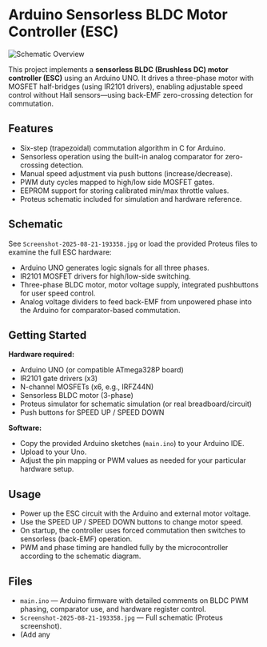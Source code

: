 # Arduino Sensorless BLDC Motor Controller (ESC)

![Schematic Overview](./Screenshot-2025-08-21-193358.jpg)

This project implements a **sensorless BLDC (Brushless DC) motor controller (ESC)** using an Arduino UNO. It drives a three-phase motor with MOSFET half-bridges (using IR2101 drivers), enabling adjustable speed control without Hall sensors—using back-EMF zero-crossing detection for commutation.

## Features

- Six-step (trapezoidal) commutation algorithm in C for Arduino.
- Sensorless operation using the built-in analog comparator for zero-crossing detection.
- Manual speed adjustment via push buttons (increase/decrease).
- PWM duty cycles mapped to high/low side MOSFET gates.
- EEPROM support for storing calibrated min/max throttle values.
- Proteus schematic included for simulation and hardware reference.

## Schematic

See `Screenshot-2025-08-21-193358.jpg` or load the provided Proteus files to examine the full ESC hardware:  
- Arduino UNO generates logic signals for all three phases.
- IR2101 MOSFET drivers for high/low-side switching.
- Three-phase BLDC motor, motor voltage supply, integrated pushbuttons for user speed control.
- Analog voltage dividers to feed back-EMF from unpowered phase into the Arduino for comparator-based commutation.

## Getting Started

**Hardware required:**
- Arduino UNO (or compatible ATmega328P board)
- IR2101 gate drivers (x3)
- N-channel MOSFETs (x6, e.g., IRFZ44N)
- Sensorless BLDC motor (3-phase)
- Proteus simulator for schematic simulation (or real breadboard/circuit)
- Push buttons for SPEED UP / SPEED DOWN

**Software:**
- Copy the provided Arduino sketches (`main.ino`) to your Arduino IDE.
- Upload to your Uno.
- Adjust the pin mapping or PWM values as needed for your particular hardware setup.

## Usage

- Power up the ESC circuit with the Arduino and external motor voltage.
- Use the SPEED UP / SPEED DOWN buttons to change motor speed.
- On startup, the controller uses forced commutation then switches to sensorless (back-EMF) operation.
- PWM and phase timing are handled fully by the microcontroller according to the schematic diagram.

## Files

- `main.ino`        — Arduino firmware with detailed comments on BLDC PWM phasing, comparator use, and hardware register control.
- `Screenshot-2025-08-21-193358.jpg` — Full schematic (Proteus screenshot).
- (Add any

